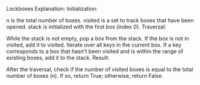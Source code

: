Lockboxes
Explanation:
Initialization:

n is the total number of boxes.
visited is a set to track boxes that have been opened.
stack is initialized with the first box (index 0).
Traversal:

While the stack is not empty, pop a box from the stack.
If the box is not in visited, add it to visited.
Iterate over all keys in the current box. If a key corresponds to a box that hasn't been visited and is within the range of existing boxes, add it to the stack.
Result:

After the traversal, check if the number of visited boxes is equal to the total number of boxes (n). If so, return True; otherwise, return False.
